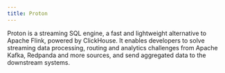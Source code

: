 ```yaml
---
title: Proton
---
```


Proton is a streaming SQL engine, a fast and lightweight alternative to Apache Flink, powered by ClickHouse.
It enables developers to solve streaming data processing, routing and analytics challenges from Apache Kafka,
Redpanda and more sources, and send aggregated data to the downstream systems.
